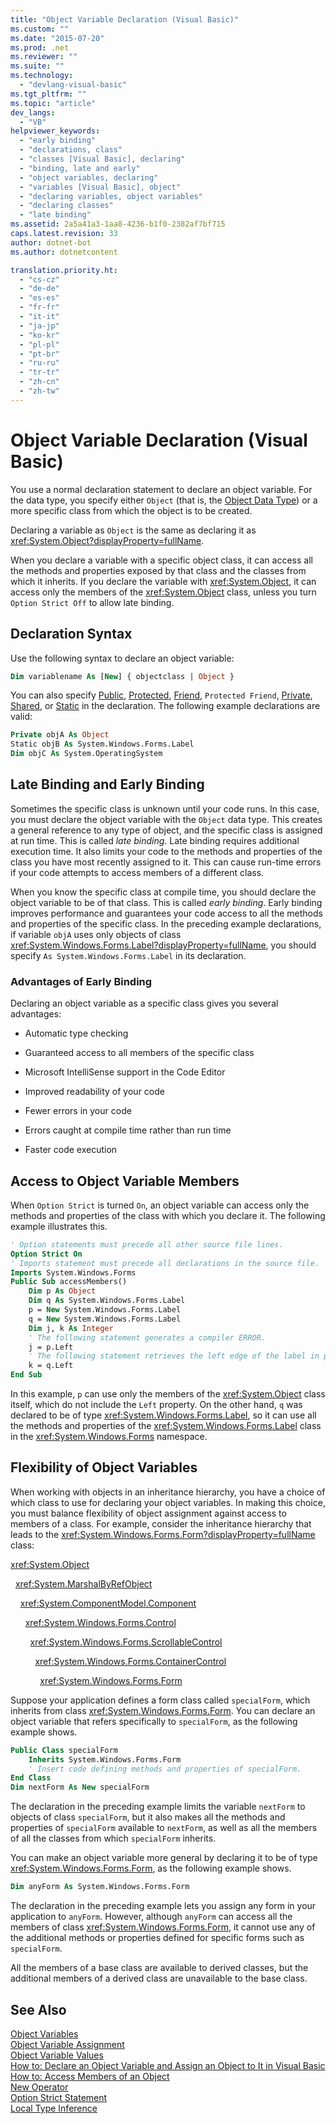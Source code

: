 ```yaml
---
title: "Object Variable Declaration (Visual Basic)"
ms.custom: ""
ms.date: "2015-07-20"
ms.prod: .net
ms.reviewer: ""
ms.suite: ""
ms.technology: 
  - "devlang-visual-basic"
ms.tgt_pltfrm: ""
ms.topic: "article"
dev_langs: 
  - "VB"
helpviewer_keywords: 
  - "early binding"
  - "declarations, class"
  - "classes [Visual Basic], declaring"
  - "binding, late and early"
  - "object variables, declaring"
  - "variables [Visual Basic], object"
  - "declaring variables, object variables"
  - "declaring classes"
  - "late binding"
ms.assetid: 2a5a41a3-1aa8-4236-b1f0-2382af7bf715
caps.latest.revision: 33
author: dotnet-bot
ms.author: dotnetcontent

translation.priority.ht: 
  - "cs-cz"
  - "de-de"
  - "es-es"
  - "fr-fr"
  - "it-it"
  - "ja-jp"
  - "ko-kr"
  - "pl-pl"
  - "pt-br"
  - "ru-ru"
  - "tr-tr"
  - "zh-cn"
  - "zh-tw"
---
```

# Object Variable Declaration (Visual Basic)
You use a normal declaration statement to declare an object variable. For the data type, you specify either `Object` (that is, the [Object Data Type](../../../../visual-basic/language-reference/data-types/object-data-type.md)) or a more specific class from which the object is to be created.  
  
 Declaring a variable as `Object` is the same as declaring it as <xref:System.Object?displayProperty=fullName>.  
  
 When you declare a variable with a specific object class, it can access all the methods and properties exposed by that class and the classes from which it inherits. If you declare the variable with <xref:System.Object>, it can access only the members of the <xref:System.Object> class, unless you turn `Option Strict Off` to allow late binding.  
  
## Declaration Syntax  
 Use the following syntax to declare an object variable:  
  
```vb  
Dim variablename As [New] { objectclass | Object }  
```  
  
 You can also specify [Public](../../../../visual-basic/language-reference/modifiers/public.md), [Protected](../../../../visual-basic/language-reference/modifiers/protected.md), [Friend](../../../../visual-basic/language-reference/modifiers/friend.md), `Protected Friend`, [Private](../../../../visual-basic/language-reference/modifiers/private.md), [Shared](../../../../visual-basic/language-reference/modifiers/shared.md), or [Static](../../../../visual-basic/language-reference/modifiers/static.md) in the declaration. The following example declarations are valid:  
  
```vb  
Private objA As Object  
Static objB As System.Windows.Forms.Label  
Dim objC As System.OperatingSystem  
```  
  
## Late Binding and Early Binding  
 Sometimes the specific class is unknown until your code runs. In this case, you must declare the object variable with the `Object` data type. This creates a general reference to any type of object, and the specific class is assigned at run time. This is called *late binding*. Late binding requires additional execution time. It also limits your code to the methods and properties of the class you have most recently assigned to it. This can cause run-time errors if your code attempts to access members of a different class.  
  
 When you know the specific class at compile time, you should declare the object variable to be of that class. This is called *early binding*. Early binding improves performance and guarantees your code access to all the methods and properties of the specific class. In the preceding example declarations, if variable `objA` uses only objects of class <xref:System.Windows.Forms.Label?displayProperty=fullName>, you should specify `As System.Windows.Forms.Label` in its declaration.  
  
### Advantages of Early Binding  
 Declaring an object variable as a specific class gives you several advantages:  
  
-   Automatic type checking  
  
-   Guaranteed access to all members of the specific class  
  
-   Microsoft IntelliSense support in the Code Editor  
  
-   Improved readability of your code  
  
-   Fewer errors in your code  
  
-   Errors caught at compile time rather than run time  
  
-   Faster code execution  
  
## Access to Object Variable Members  
 When `Option Strict` is turned `On`, an object variable can access only the methods and properties of the class with which you declare it. The following example illustrates this.  
  
```vb  
' Option statements must precede all other source file lines.  
Option Strict On  
' Imports statement must precede all declarations in the source file.  
Imports System.Windows.Forms  
Public Sub accessMembers()  
    Dim p As Object  
    Dim q As System.Windows.Forms.Label  
    p = New System.Windows.Forms.Label  
    q = New System.Windows.Forms.Label  
    Dim j, k As Integer  
    ' The following statement generates a compiler ERROR.  
    j = p.Left  
    ' The following statement retrieves the left edge of the label in pixels.  
    k = q.Left  
End Sub  
```  
  
 In this example, `p` can use only the members of the <xref:System.Object> class itself, which do not include the `Left` property. On the other hand, `q` was declared to be of type <xref:System.Windows.Forms.Label>, so it can use all the methods and properties of the <xref:System.Windows.Forms.Label> class in the <xref:System.Windows.Forms> namespace.  
  
## Flexibility of Object Variables  
 When working with objects in an inheritance hierarchy, you have a choice of which class to use for declaring your object variables. In making this choice, you must balance flexibility of object assignment against access to members of a class. For example, consider the inheritance hierarchy that leads to the <xref:System.Windows.Forms.Form?displayProperty=fullName> class:  
  
 <xref:System.Object>  
  
 &nbsp;&nbsp;<xref:System.MarshalByRefObject>  
  
 &nbsp;&nbsp;&nbsp;&nbsp;<xref:System.ComponentModel.Component>  
  
 &nbsp;&nbsp;&nbsp;&nbsp;&nbsp;&nbsp;<xref:System.Windows.Forms.Control>  
  
 &nbsp;&nbsp;&nbsp;&nbsp;&nbsp;&nbsp;&nbsp;&nbsp;<xref:System.Windows.Forms.ScrollableControl>  
  
 &nbsp;&nbsp;&nbsp;&nbsp;&nbsp;&nbsp;&nbsp;&nbsp;&nbsp;&nbsp;<xref:System.Windows.Forms.ContainerControl>  
  
 &nbsp;&nbsp;&nbsp;&nbsp;&nbsp;&nbsp;&nbsp;&nbsp;&nbsp;&nbsp;&nbsp;&nbsp;<xref:System.Windows.Forms.Form>  
  
 Suppose your application defines a form class called `specialForm`, which inherits from class <xref:System.Windows.Forms.Form>. You can declare an object variable that refers specifically to `specialForm`, as the following example shows.  
  
```vb  
Public Class specialForm  
    Inherits System.Windows.Forms.Form  
    ' Insert code defining methods and properties of specialForm.  
End Class  
Dim nextForm As New specialForm  
```  
  
 The declaration in the preceding example limits the variable `nextForm` to objects of class `specialForm`, but it also makes all the methods and properties of `specialForm` available to `nextForm`, as well as all the members of all the classes from which `specialForm` inherits.  
  
 You can make an object variable more general by declaring it to be of type <xref:System.Windows.Forms.Form>, as the following example shows.  
  
```vb  
Dim anyForm As System.Windows.Forms.Form  
```  
  
 The declaration in the preceding example lets you assign any form in your application to `anyForm`. However, although `anyForm` can access all the members of class <xref:System.Windows.Forms.Form>, it cannot use any of the additional methods or properties defined for specific forms such as `specialForm`.  
  
 All the members of a base class are available to derived classes, but the additional members of a derived class are unavailable to the base class.  
  
## See Also  
 [Object Variables](../../../../visual-basic/programming-guide/language-features/variables/object-variables.md)   
 [Object Variable Assignment](../../../../visual-basic/programming-guide/language-features/variables/object-variable-assignment.md)   
 [Object Variable Values](../../../../visual-basic/programming-guide/language-features/variables/object-variable-values.md)   
 [How to: Declare an Object Variable and Assign an Object to It in Visual Basic](../../../../visual-basic/programming-guide/language-features/variables/how-to-declare-an-object-variable-and-assign-an-object-to-it.md)   
 [How to: Access Members of an Object](../../../../visual-basic/programming-guide/language-features/variables/how-to-access-members-of-an-object.md)   
 [New Operator](../../../../visual-basic/language-reference/operators/new-operator.md)   
 [Option Strict Statement](../../../../visual-basic/language-reference/statements/option-strict-statement.md)   
 [Local Type Inference](../../../../visual-basic/programming-guide/language-features/variables/local-type-inference.md)
